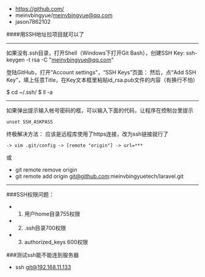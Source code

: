 - https://github.com/
- meinvbingyue/meinvbingyue@qq.com
- jason7862102


####用SSH地址拉项目就可以了


---


如果没有.ssh目录，打开Shell（Windows下打开Git Bash），创建SSH Key:
ssh-keygen -t rsa -C "meinvbingyue@qq.com"

登陆GitHub，打开“Account settings”，“SSH Keys”页面：
然后，点“Add SSH Key”，填上任意Title，在Key文本框里粘贴id_rsa.pub文件的内容（有换行不怕）


$ cd ~/.ssh/
$ ll -a


---

如果弹出提示输入帐号密码的框，可以输入下面的代码，让程序在控制台里提示
```
unset SSH_ASKPASS
```

终极解决方法：
应该是远程库使用了https连接，改为ssh链接就行了

```
-> vim .git/config -> [remote "origin"] -> url=***
```

或

- git remote remove origin
- git remote add origin git@github.com:meinvbingyuetech/laravel.git

---

###SSH权限问题：
- 1. 用户home目录755权限
- 2. .ssh目录700权限
- 3. authorized_keys 600权限


###测试ssh能不能连到服务器
- ssh git@192.168.11.133
